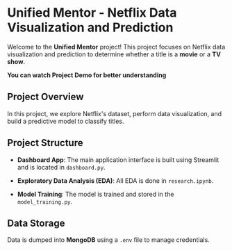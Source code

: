 # Unified Mentor - Netflix Data Visualization and Prediction

Welcome to the **Unified Mentor** project! This project focuses on Netflix data visualization and prediction to determine whether a title is a **movie** or a **TV show**.

**You can watch Project Demo for better understanding**

## Project Overview

In this project, we explore Netflix's dataset, perform data visualization, and build a predictive model to classify titles.

## Project Structure

- **Dashboard App**: The main application interface is built using Streamlit and is located in `dashboard.py`.
  
- **Exploratory Data Analysis (EDA)**: All EDA is done in `research.ipynb`.

- **Model Training**: The model is trained and stored in the `model_training.py`.

## Data Storage

Data is dumped into **MongoDB** using a `.env` file to manage credentials.
